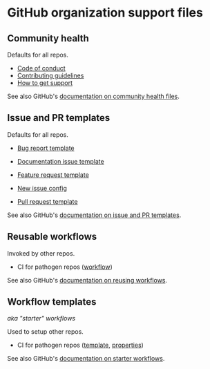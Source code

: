 # GitHub organization support files

## Community health

Defaults for all repos.

- [Code of conduct](CODE_OF_CONDUCT.md)
- [Contributing guidelines](CONTRIBUTING.md)
- [How to get support](SUPPORT.md)

See also GitHub's [documentation on community health files](https://docs.github.com/en/communities/setting-up-your-project-for-healthy-contributions/creating-a-default-community-health-file).


## Issue and PR templates

Defaults for all repos.

- [Bug report template](.github/ISSUE_TEMPLATE/bug_report.md)
- [Documentation issue template](.github/ISSUE_TEMPLATE/documentation-issue.md)
- [Feature request template](.github/ISSUE_TEMPLATE/feature_request.md)
- [New issue config](.github/ISSUE_TEMPLATE/config.yml)

- [Pull request template](.github/pull_request_template.md)

See also GitHub's [documentation on issue and PR templates](https://docs.github.com/en/communities/using-templates-to-encourage-useful-issues-and-pull-requests/about-issue-and-pull-request-templates).


## Reusable workflows

Invoked by other repos.

- CI for pathogen repos
  ([workflow](.github/workflows/pathogen-repo-ci.yaml))

See also GitHub's [documentation on reusing workflows](https://docs.github.com/en/actions/using-workflows/reusing-workflows).


## Workflow templates

_aka "starter" workflows_

Used to setup other repos.

- CI for pathogen repos
  ([template](workflow-templates/pathogen-repo-ci.yaml),
  [properties](workflow-templates/pathogen-repo-ci.properties.json))

See also GitHub's [documentation on starter workflows](https://docs.github.com/en/actions/using-workflows/creating-starter-workflows-for-your-organization).
